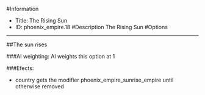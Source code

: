 #Information
 - Title: The Rising Sun
 - ID: phoenix_empire.18
#Description
The Rising Sun
#Options

___
##The sun rises

###AI weighting:
AI weights this option at 1


###Efects:<ul><li>country gets the modifier phoenix_empire_sunrise_empire until otherwise removed</li></ul>
